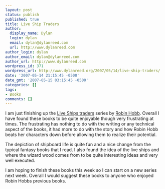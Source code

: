 ```yaml
---
layout: post
status: publish
published: true
title: Live Ship Traders
author:
  display_name: Dylan
  login: dylan
  email: dylan@dylanreed.com
  url: http://www.dylanreed.com
author_login: dylan
author_email: dylan@dylanreed.com
author_url: http://www.dylanreed.com
wordpress_id: 371
wordpress_url: http://www.dylanreed.org/2007/05/14/live-ship-traders/
date: '2007-05-14 21:15:45 -0500'
date_gmt: '2007-05-15 03:15:45 -0500'
categories: []
tags:
- Books
comments: []
---
```

<p>I am just finishing up the <a href="http://amazon.com/s/ref=nb_ss_gw/104-6952931-8091901?url=search-alias%3Daps&field-keywords=liveship+traders&Go.x=0&Go.y=0&Go=Go">Live Ships traders</a> series by <a href="http://www.robinhobb.com/">Robin Hobb</a>. Overall I have found these books to be quite enjoyable though very frustrating at times. The frustrating has nothing to do with the writing or any technical aspect of the books, it had more to do with the story and how Robin Hobb beats her characters down before allowing them to realize their potential.</p>
<p>The depiction of shipboard life is quite fun and a nice change from the typical fantasy books that I read. I also found the idea of the live ships and where the wizard wood comes from to be quite interesting ideas and very well executed.</p>
<p>I am hoping to finish these books this week so I can start on a new series next week. Overall I would suggest these books to anyone who enjoyed Robin Hobbs previous books.</p>
